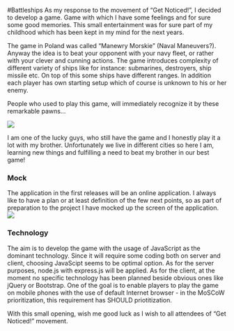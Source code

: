#Battleships
As my response to the movement of “Get Noticed!”, I decided to develop a game. Game with which I have some feelings and for sure some good memories. This small entertainment was for sure part of my childhood which has been kept in my mind for the next years.

The game in Poland was called “Manewry Morskie” (Naval Maneuvers?). 
Anyway the idea is to beat your opponent with your navy fleet, or rather with your clever and cunning actions. The game introduces complexity of different variety of ships like for instance: submarines, destroyers, ship missile etc. On top of this some ships have different ranges. In addition each player has own starting setup which of course is unknown to his or her enemy.

People who used to play this game, will immediately recognize it by these remarkable pawns… 

![](http://gooddeveloper.net/content/images/2017/03/pawns.jpg)

I am one of the lucky guys, who still have the game and I honestly play it a lot with my brother. Unfortunately we live in different cities so here I am, learning new things and fulfilling a need to beat my brother in our best game!

### Mock
The application in the first releases will be an online application. I always like to have a plan or at least definition of the few next points, so as part of preparation to the project I have mocked up the screen of the application. 
![](http://gooddeveloper.net/content/images/2017/03/New-Document-15-Page-1.jpg)

### Technology
The aim is to develop the game with the usage of JavaScript as the dominant technology. Since it will require some coding both on server and client, choosing JavaScipt seems to be optimal option. 
As for the server purposes, node.js with express.js will be applied. 
As for the client, at the moment no specific technology has been planned beside obvious ones like jQuery or Bootstrap. 
One of the goal is to enable players to play the game on mobile phones with the use of default Internet browser - in the MoSCoW prioritization, this requirement has SHOULD priotitization.

With this small opening, wish me good luck as I wish to all attendees of “Get Noticed!” movement.
